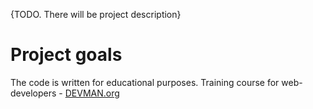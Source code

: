 {TODO. There will be project description}

# Project goals

The code is written for educational purposes. Training course for web-developers - [DEVMAN.org](https://devman.org)

